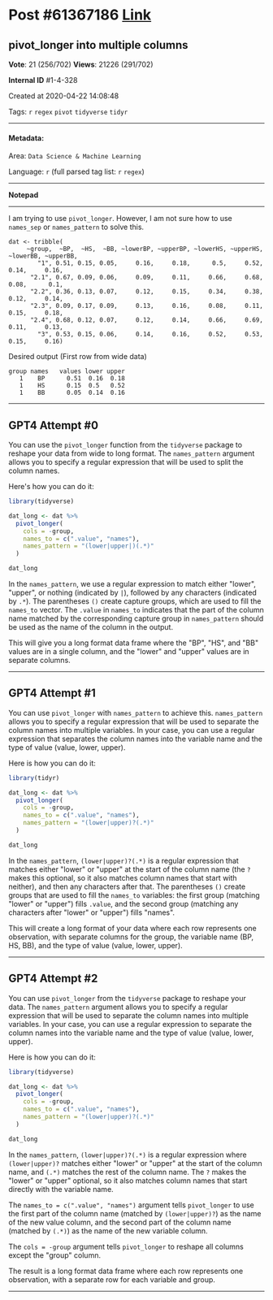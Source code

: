 
# Post \#61367186 [Link](https://stackoverflow.com/questions/61367186/)

## pivot_longer into multiple columns

**Vote**: 21 (256/702) **Views**: 21226 (291/702) 

**Internal ID** \#1-4-328

Created at 2020-04-22 14:08:48

Tags: `r` `regex` `pivot` `tidyverse` `tidyr`

----------

#### Metadata:

Area: `Data Science & Machine Learning`

Language: `r` (full parsed tag list: `r` `regex`)

----------

**Notepad**


----------

I am trying to use `pivot_longer`. However, I am not sure how to use `names_sep` or `names_pattern` to solve this.
```
dat <- tribble(
     ~group,  ~BP,  ~HS,  ~BB, ~lowerBP, ~upperBP, ~lowerHS, ~upperHS, ~lowerBB, ~upperBB,
        "1", 0.51, 0.15, 0.05,     0.16,     0.18,      0.5,     0.52,     0.14,     0.16,
      "2.1", 0.67, 0.09, 0.06,     0.09,     0.11,     0.66,     0.68,     0.08,      0.1,
      "2.2", 0.36, 0.13, 0.07,     0.12,     0.15,     0.34,     0.38,     0.12,     0.14,
      "2.3", 0.09, 0.17, 0.09,     0.13,     0.16,     0.08,     0.11,     0.15,     0.18,
      "2.4", 0.68, 0.12, 0.07,     0.12,     0.14,     0.66,     0.69,     0.11,     0.13,
        "3", 0.53, 0.15, 0.06,     0.14,     0.16,     0.52,     0.53,     0.15,     0.16)
```

Desired output (First row from wide data)
```
group names   values lower upper
   1    BP      0.51  0.16  0.18
   1    HS      0.15  0.5   0.52
   1    BB      0.05  0.14  0.16
```



----------
        
## GPT4 Attempt \#0

You can use the `pivot_longer` function from the `tidyverse` package to reshape your data from wide to long format. The `names_pattern` argument allows you to specify a regular expression that will be used to split the column names. 

Here's how you can do it:

```r
library(tidyverse)

dat_long <- dat %>%
  pivot_longer(
    cols = -group,
    names_to = c(".value", "names"),
    names_pattern = "(lower|upper|)(.*)"
  )

dat_long
```

In the `names_pattern`, we use a regular expression to match either "lower", "upper", or nothing (indicated by `|`), followed by any characters (indicated by `.*`). The parentheses `()` create capture groups, which are used to fill the `names_to` vector. The `.value` in `names_to` indicates that the part of the column name matched by the corresponding capture group in `names_pattern` should be used as the name of the column in the output.

This will give you a long format data frame where the "BP", "HS", and "BB" values are in a single column, and the "lower" and "upper" values are in separate columns.

--------

## GPT4 Attempt \#1

You can use `pivot_longer` with `names_pattern` to achieve this. `names_pattern` allows you to specify a regular expression that will be used to separate the column names into multiple variables. In your case, you can use a regular expression that separates the column names into the variable name and the type of value (value, lower, upper).

Here is how you can do it:

```r
library(tidyr)

dat_long <- dat %>%
  pivot_longer(
    cols = -group, 
    names_to = c(".value", "names"), 
    names_pattern = "(lower|upper)?(.*)"
  )

dat_long
```

In the `names_pattern`, `(lower|upper)?(.*)` is a regular expression that matches either "lower" or "upper" at the start of the column name (the `?` makes this optional, so it also matches column names that start with neither), and then any characters after that. The parentheses `()` create groups that are used to fill the `names_to` variables: the first group (matching "lower" or "upper") fills `.value`, and the second group (matching any characters after "lower" or "upper") fills "names".

This will create a long format of your data where each row represents one observation, with separate columns for the group, the variable name (BP, HS, BB), and the type of value (value, lower, upper).

--------

## GPT4 Attempt \#2

You can use `pivot_longer` from the `tidyverse` package to reshape your data. The `names_pattern` argument allows you to specify a regular expression that will be used to separate the column names into multiple variables. In your case, you can use a regular expression to separate the column names into the variable name and the type of value (value, lower, upper).

Here is how you can do it:

```r
library(tidyverse)

dat_long <- dat %>%
  pivot_longer(
    cols = -group, 
    names_to = c(".value", "names"), 
    names_pattern = "(lower|upper)?(.*)"
  )

dat_long
```

In the `names_pattern`, `(lower|upper)?(.*)` is a regular expression where `(lower|upper)?` matches either "lower" or "upper" at the start of the column name, and `(.*)` matches the rest of the column name. The `?` makes the "lower" or "upper" optional, so it also matches column names that start directly with the variable name.

The `names_to = c(".value", "names")` argument tells `pivot_longer` to use the first part of the column name (matched by `(lower|upper)?`) as the name of the new value column, and the second part of the column name (matched by `(.*)`) as the name of the new variable column.

The `cols = -group` argument tells `pivot_longer` to reshape all columns except the "group" column.

The result is a long format data frame where each row represents one observation, with a separate row for each variable and group.

--------
